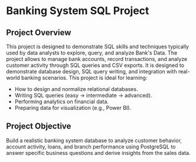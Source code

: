 # Banking System SQL Project

## Project Overview
This project is designed to demonstrate SQL skills and techniques typically used by data analysts to explore, query, and analyze Bank's Data. 
The project allows to manage bank accounts, record transactions, and analyze customer activity through SQL queries and CSV exports. 
It is designed to demonstrate database design, SQL query writing, and integration with real-world banking scenarios.
This project is ideal for learning:
- How to design and normalize relational databases.
- Writing SQL queries (easy → intermediate → advanced).
- Performing analytics on financial data.
- Preparing data for visualization (e.g., Power BI).

## Project Objective
Build a realistic banking system database to analyze customer behavior, account activity, loans, and branch performance using PostgreSQL to answer specific business questions and derive insights from the sales data.


